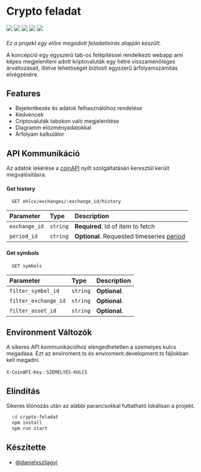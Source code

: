# Crypto feladat

![](https://img.shields.io/badge/Angular-17.0.8-blue)
![](https://img.shields.io/badge/Typescript-blue)
![](https://img.shields.io/badge/@swimlane-ngx--charts-blue)
![](https://img.shields.io/badge/@Angular--Material-grey)
![](https://img.shields.io/badge/Bootstrap-grey)

####

_Ez a projekt egy előre megadott feladatleírás alapján készült._

A koncepció egy egyszerű tab-os felépítéssel rendelkezö webapp ami képes megjeleníteni adott kriptovaluták egy hétre visszamenőleges árváltozásait, illetve lehetöséget biztosít egyszerű árfolyamszámítás elvégzésére.

## Features

- Bejelentkezés és adatok felhasználóhoz rendelése
- Kedvencek
- Criptovaluták tabokon való megjelenítése
- Diagramm elözményadatokkal
- Árfolyam kalkulátor

## API Kommunikáció

Az adatok lekérése a [coinAPI](https://docs.coinapi.io/) nyílt szolgáltatásán keresztül került megvalósításra.

#### Get history

```http
  GET ohlcv/exchanges/:exchange_id/history
```

| Parameter     | Type     | Description                                                                                                            |
| :------------ | :------- | :--------------------------------------------------------------------------------------------------------------------- |
| `exchange_id` | `string` | **Required**. Id of item to fetch                                                                                      |
| `period_id`   | `string` | **Optional**. Requested timeseries [period](https://docs.coinapi.io/market-data/rest-api/ohlcv/ohlcv-list-all-periods) |

#### Get symbols

```http
  GET symbols
```

| Parameter            | Type     | Description   |
| :------------------- | :------- | :------------ |
| `filter_symbol_id`   | `string` | **Optional**. |
| `filter_exchange_id` | `string` | **Optional**. |
| `filter_asset_id`    | `string` | **Optional**. |

## Environment Változók

A sikeres API kommunikációhoz elengedhetetlen a szemelyes kulcs megadása. Ezt az enviroment.ts és enviroment.development.ts fájlokban kell megadni.

`X-CoinAPI-Key` : `SZEMELYES-KULCS`

## Elindítás

Sikeres klónozás után az alábbi parancsokkal futtatható lokálisan a projekt.

```bash
  cd crypto-feladat
  npm install
  npm run start
```

## Készítette

- [@danielxszilagyi](https://www.github.com/danielxszilagyi)
